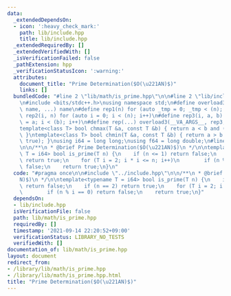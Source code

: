 ```yaml
---
data:
  _extendedDependsOn:
  - icon: ':heavy_check_mark:'
    path: lib/include.hpp
    title: lib/include.hpp
  _extendedRequiredBy: []
  _extendedVerifiedWith: []
  _isVerificationFailed: false
  _pathExtension: hpp
  _verificationStatusIcon: ':warning:'
  attributes:
    document_title: "Prime Determination($O(\u221AN)$)"
    links: []
  bundledCode: "#line 2 \"lib/math/is_prime.hpp\"\n\n#line 2 \"lib/include.hpp\"\n\
    \n#include <bits/stdc++.h>\nusing namespace std;\n#define overload3(_1, _2, _3,\
    \ name, ...) name\n#define rep1(n) for (auto _tmp = 0; _tmp < (n); _tmp++)\n#define\
    \ rep2(i, n) for (auto i = 0; i < (n); i++)\n#define rep3(i, a, b) for (auto i\
    \ = a; i < (b); i++)\n#define rep(...) overload3(__VA_ARGS__, rep3, rep2, rep1)(__VA_ARGS__)\n\
    template<class T> bool chmax(T &a, const T &b) { return a < b and (a = b, true);\
    \ }\ntemplate<class T> bool chmin(T &a, const T &b) { return a > b and (a = b,\
    \ true); }\nusing i64 = long long;\nusing f64 = long double;\n#line 4 \"lib/math/is_prime.hpp\"\
    \n\n/**\n * @brief Prime Determination($O(\u221AN)$)\n */\n\ntemplate<typename\
    \ T = i64> bool is_prime(T n) {\n    if (n <= 1) return false;\n    if (n == 2)\
    \ return true;\n    for (T i = 2; i * i <= n; i++)\n        if (n % i == 0) return\
    \ false;\n    return true;\n}\n"
  code: "#pragma once\n\n#include \"../include.hpp\"\n\n/**\n * @brief Prime Determination($O(\u221A\
    N)$)\n */\n\ntemplate<typename T = i64> bool is_prime(T n) {\n    if (n <= 1)\
    \ return false;\n    if (n == 2) return true;\n    for (T i = 2; i * i <= n; i++)\n\
    \        if (n % i == 0) return false;\n    return true;\n}"
  dependsOn:
  - lib/include.hpp
  isVerificationFile: false
  path: lib/math/is_prime.hpp
  requiredBy: []
  timestamp: '2021-09-14 22:20:52+09:00'
  verificationStatus: LIBRARY_NO_TESTS
  verifiedWith: []
documentation_of: lib/math/is_prime.hpp
layout: document
redirect_from:
- /library/lib/math/is_prime.hpp
- /library/lib/math/is_prime.hpp.html
title: "Prime Determination($O(\u221AN)$)"
---
```

